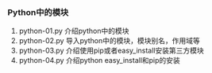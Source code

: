 ### Python中的模块

1. python-01.py 介绍python中的模块    
2. python-02.py 导入python中的模块，模块别名，作用域等      
3. python-03.py 介绍使用pip或者easy_install安装第三方模块      
4. python-04.py 介绍python easy_install和pip的安装    




